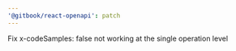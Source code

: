 ```yaml
---
'@gitbook/react-openapi': patch
---
```


Fix x-codeSamples: false not working at the single operation level
